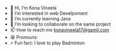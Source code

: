 - 👋 Hi, I’m Kona Vineela
- 👀 I’m Interested in web Develpoment
- 🌱 I’m currently learning Java 
- 💞️ I’m looking to collaborate on the same project
- 📫 How to reach me konavineela17@gamil.com
- 😄 Pronouns: 
- ⚡ Fun fact: I love to play Badminton

<!---
konavineela17/konavineela17 is a ✨ special ✨ repository because its `README.md` (this file) appears on your GitHub profile.
You can click the Preview link to take a look at your changes.
--->
